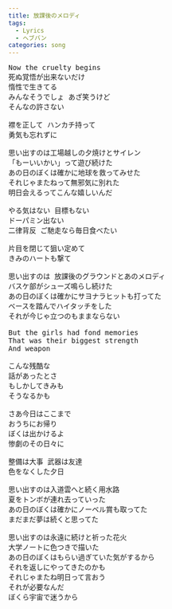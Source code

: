 ```yaml
---
title: 放課後のメロディ
tags:
  - Lyrics
  - ヘブバン
categories: song
---
```

<pre>
Now the cruelty begins  
死ぬ覚悟が出来ないだけ  
惰性で生きてる  
みんなそうでしょ あざ笑うけど  
そんなの許さない

襟を正して ハンカチ持って  
勇気も忘れずに

思い出すのは工場越しの夕焼けとサイレン  
「もーいいかい」って遊び続けた  
あの日のぼくは確かに地球を救ってみせた  
それじゃまたねって無邪気に別れた  
明日会えるってこんな嬉しいんだ

やる気はない 目標もない  
ドーパミン出ない  
二律背反 ご馳走なら毎日食べたい

片目を閉じて狙い定めて  
きみのハートも撃て

思い出すのは 放課後のグラウンドとあのメロディ  
バスケ部がシューズ鳴らし続けた  
あの日のぼくは確かにサヨナラヒットも打ってた  
ベースを踏んでハイタッチをした  
それが今じゃ立つのもままならない

But the girls had fond memories  
That was their biggest strength  
And weapon

こんな残酷な  
話があったとさ  
もしかしてきみも  
そうなるかも

さあ今日はここまで  
おうちにお帰り  
ぼくは出かけるよ  
惨劇のその日々に

整備は大事 武器は友達  
色をなくした夕日

思い出すのは入道雲へと続く用水路  
夏をトンボが連れ去っていった  
あの日のぼくは確かにノーベル賞も取ってた  
まだまだ夢は続くと思ってた

思い出すのは永遠に続けと祈った花火  
大学ノートに色つきで描いた  
あの日のぼくはもらい過ぎていた気がするから  
それを返しにやってきたのかも  
それじゃまたね明日って言おう  
それが必要なんだ  
ぼくら宇宙で迷うから
</pre>